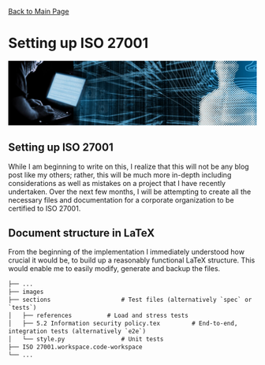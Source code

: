 [Back to Main Page](../index.html) 

# Setting up ISO 27001

<img src="../img/banner_hackerblue.jpg" width="1000">

## Setting up ISO 27001

While I am beginning to write on this, I realize that this will not be any blog post like my others; rather, this will be much more in-depth including considerations as well as mistakes on a project that I have recently undertaken. Over the next few months, I will be attempting to create all the necessary files and documentation for a corporate organization to be certified to ISO 27001.

## Document structure in LaTeX

From the beginning of the implementation I immediately understood how crucial it would be, to build up a reasonably functional LaTeX structure. This would enable me to easily modify, generate and backup the files.


    ├── ...
    ├── images
    ├── sections                    # Test files (alternatively `spec` or `tests`)
    │   ├── references          # Load and stress tests
    │   ├── 5.2 Information security policy.tex         # End-to-end, integration tests (alternatively `e2e`)
    │   └── style.py                # Unit tests
    ├── ISO 27001.workspace.code-workspace
    └── ...
